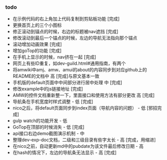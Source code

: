 ### todo
*   在示例代码的右上角加上代码复制到剪贴板功能	[完成]
*   更换首页上的三个小图标
*   修正滚动到锚点的时候，右边的标题被nav遮挡	[完成]
*   修改滚动到最后一个锚点的时候，左边的导航无法指向那个锚点 
*   滚动增加动画效果	[完成]
*   增加goTop的功能	[完成]
*   在手机上显示的时候，nav挤在一起	[完成]
*   网页上有些ID重复，如dev-guild.html#通用指南，有两个
*   将amwiki中amj、amw、amui的about的内容同步到对应github上的README的文档中 高	[完成]与原文基本一致
*   手机版的default页面中中间部分进行居中处理 中	[完成]
*   修改example中的js链接地址	[完成]
*   AMW的控件文档重新整一下，里面接口和使用方法有部分更改 高	[完成]
*   导航条在手机宽度时样式调整 - 低	[完成]
*   nico之后，将default页面同步到index页面（导航内容的问题） - 低	[邪招完成]
*   gulp watch的功能开发 - 低
*   GoTop在顶部的时候消失 - 低	[完成]
*   api接口右边demo截图演示机制 - 中
*   整理dev-exp-doc文档，二级和三级目录有些字太长 - 高	[完成，用缩进]
*   在nico之前，自动更新md中的pubdate为该文件最后修改日期 - 高
*   在hash的情况下，左边的导航条无法显示 - 高	[完成]